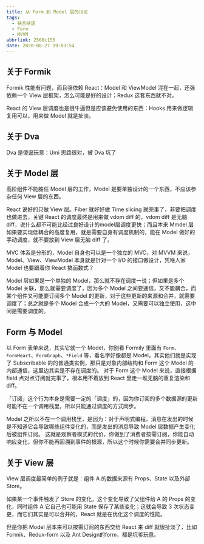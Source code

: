 ```yaml
---
title: 从 Form 到 Model 层的讨论
tags:
  - 扶言扶语
  - Form
  - MVVM
abbrlink: 2568c155
date: 2020-08-27 19:03:54
---
```


## 关于 Formik

Formik 性能有问题，而且强依赖 React：Model 和 ViewModel 混在一起，还强依赖一个 View 层框架，怎么可能是好的设计；Redux 这套东西就不对。

React 的 View 层调度也是很牛逼但是应该避免使用的东西：Hooks 用来做逻辑复用可以，用来做 Model 就是扯淡。

## 关于 Dva

Dva 是傻逼玩意：Umi 思路很对，被 Dva 坑了

## 关于 Model 层

高阶组件不能胜任 Model 层的工作，Model 是要单独设计的一个东西，不应该参杂任何 View 层的东西。

React 说好的只做 View 层。Fiber 就好好做 Time slicing 就完事了，非要把调度也做进去，关键 React 的调度最终是用来做 vdom diff 的，vdom diff 是无脑 diff，说什么都不可能比经过良好设计的model层调度更快；而且本来 Mmdel 层如果要实现低耦合的高度复用，就是需要自身有调度机制的，能在 Model 做好的手动调度，就不要放到 View 层无脑 diff 了。

MVC 体系是分形的，Model 自身也可以是一个独立的 MVC，对 MVVM 来说，Model、View、ViewModel 本身就是针对一个 I/O 的接口做设计，凭啥人家 Model 也要跟着你 React 搞函数式？

Model 层如果是一个单独的 Model，那么就不存在调度一说；但如果是多个 Model 关联，那么就需要调度了，因为多个 Model 之间要通信，又不能耦合，而某个组件又可能要订阅多个 Model 的更新，对于这些更新的来源和合并，就需要调度了；总之就是多个 Model 合成一个大的 Model，又需要可以独立使用，这中间是需要调度的。

## Form 与 Model

以 Form 表单来说，其实它就一个 Model，你别看 Formily 里面有 `Form`、`FormHeart`、`FormGraph`、`*Field` 等，看名字好像都是 Model，其实他们就是实现了 Subscribable 的的普通类实例，那只是对象内部结构和 Form 这个 Model 的内部通信，这里边其实是不存在调度的。
对于 Form 这个 Model 来说，直接根据 field 点对点订阅就完事了，根本用不着放到 React 里走一堆无脑的重复渲染和 diff。

「订阅」这个行为本身是需要一定的「调度」的，因为你订阅的多个数据源的更新可能不在一个调用栈里，所以只能通过调度的方式同步。

Model 之所以不在一个调用栈里，是因为：对于声明式编程，消息在发出的时候是不知道它会导致哪些组件变化的，而是发出的消息导致 Model 层数据产生变化后被组件订阅。
这就是观察者模式的代价，你做到了消费者按需订阅，你能自动响应变化，但你不能再回溯到事件的根源，所以这个时候你需要合并同步更新。

## 关于 View 层

View 层调度最简单的例子就是：组件 A 的数据来源有 Props、State 以及外部 Store。

如果某一个事件触发了 Store 的变化，这个变化导致了父组件给 A 的 Props 的变化，同时组件 A 它自己也可能用 State 保存了某些变化；这就会导致 3 次状态变更，而它们其实是可以合并的，React 就是在优化这个调度的性能。

但是你把 Model 层本来可以按需订阅的东西交给 React 来 diff 就很扯淡了，比如 Formik、Redux-form 以及 Ant Design的form，都是坑爹玩意。